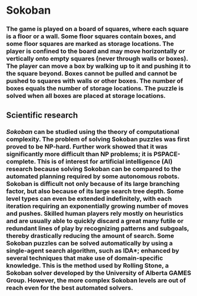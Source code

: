 # Sokoban

### The game is played on a board of squares, where each square is a floor or a wall. Some floor squares contain boxes, and some floor squares are marked as storage locations. The player is confined to the board and may move horizontally or vertically onto empty squares (never through walls or boxes). The player can move a box by walking up to it and pushing it to the square beyond. Boxes cannot be pulled and cannot be pushed to squares with walls or other boxes. The number of boxes equals the number of storage locations. The puzzle is solved when all boxes are placed at storage locations.

## Scientific research

### *Sokoban* can be studied using the theory of computational complexity. The problem of solving Sokoban puzzles was first proved to be NP-hard. Further work showed that it was significantly more difficult than NP problems; it is PSPACE-complete. This is of interest for artificial intelligence (AI) research because solving Sokoban can be compared to the automated planning required by some autonomous robots. Sokoban is difficult not only because of its large branching factor, but also because of its large search tree depth. Some level types can even be extended indefinitely, with each iteration requiring an exponentially growing number of moves and pushes. Skilled human players rely mostly on heuristics and are usually able to quickly discard a great many futile or redundant lines of play by recognizing patterns and subgoals, thereby drastically reducing the amount of search. Some Sokoban puzzles can be solved automatically by using a single-agent search algorithm, such as IDA*; enhanced by several techniques that make use of domain-specific knowledge. This is the method used by Rolling Stone, a Sokoban solver developed by the University of Alberta GAMES Group. However, the more complex Sokoban levels are out of reach even for the best automated solvers.
